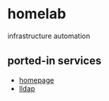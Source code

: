 # homelab

infrastructure automation

## ported-in services

- [homepage](gethomepage.dev)
- [lldap](https://github.com/lldap/lldap)